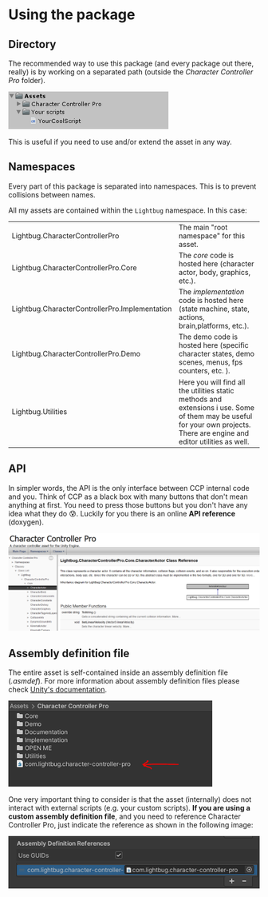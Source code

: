 # Using the package

## Directory

The recommended way to use this package \(and every package out there, really\) is by working on a separated path \(outside the _Character Controller Pro_ folder\). 

![](../.gitbook/assets/imagen%20%2822%29%20%281%29.png)

This is useful if you need to use and/or extend the asset in any way.

## Namespaces

Every part of this package is separated into namespaces. This is to prevent collisions between names.

All my assets are contained within the `Lightbug` namespace. In this case:

|  |  |
| :--- | :--- |
| Lightbug.CharacterControllerPro | The main "root namespace" for this asset. |
| Lightbug.CharacterControllerPro.Core | The _core_ code is hosted here \(character actor, body, graphics, etc.\). |
| Lightbug.CharacterControllerPro.Implementation | The _implementation_ code is hosted here \(state machine, state, actions, brain,platforms, etc.\). |
| Lightbug.CharacterControllerPro.Demo | The demo code is hosted here \(specific character states, demo scenes, menus, fps counters, etc. \). |
| Lightbug.Utilities | Here you will find all the utilities static methods and extensions i use. Some of them may be useful for your own projects. There are engine and editor utilities as well. |

## API

In simpler words, the API is the only interface between CCP internal code and you. Think of CCP as a black box with many buttons that don't mean anything at first. You need to press those buttons but you don't have any idea what they do 😰. Luckily for you there is an online **API reference** \(doxygen\).

![](../.gitbook/assets/imagen%20%2817%29%20%281%29.png)

## Assembly definition file

The entire asset is self-contained inside an assembly definition file \(_.asmdef_\). For more information about assembly definition files please check [Unity's documentation](https://docs.unity3d.com/2019.1/Documentation/Manual/ScriptCompilationAssemblyDefinitionFiles.html).

![](../.gitbook/assets/imagen%20%2868%29.png)



One very important thing to consider is that the asset \(internally\) does not interact with external scripts \(e.g. your custom scripts\). **If you are using a custom assembly definition file**, and you need to reference Character Controller Pro, just indicate the reference as shown in the following image:

![](../.gitbook/assets/imagen%20%2867%29.png)



